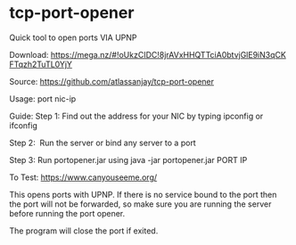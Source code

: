 # tcp-port-opener
Quick tool to open ports VIA UPNP

Download: https://mega.nz/#!oUkzCIDC!8jrAVxHHQTTciA0btvjGlE9iN3qCKFTqzh2TuTL0YjY

Source: https://github.com/atlassanjay/tcp-port-opener

Usage: port nic-ip



Guide:
Step 1: Find out the address for your NIC by typing ipconfig or ifconfig


Step 2: 
Run the server or bind any server to a port


Step 3: 
Run portopener.jar using java -jar portopener.jar PORT IP

To Test:
https://www.canyouseeme.org/

This opens ports with UPNP. If there is no service bound to the port then the port will not be forwarded, so make sure you are running the server before running the port opener.

The program will close the port if exited.
